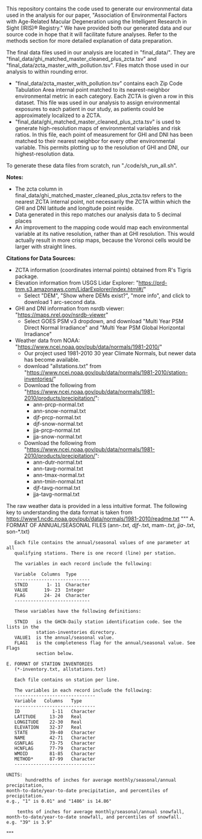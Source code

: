 This repository contains the code used to generate our environmental data used in the analysis for our paper, "Association of Environmental Factors with Age-Related Macular Degeneration using the Intelligent Research in Sight (IRIS)® Registry." We have provided both our generated data and our source code in hope that it will facilitate future analyses. Refer to the methods section for more detailed explanation of data preparation.

The final data files used in our analysis are located in "final_data/". They are "final_data/ghi_matched_master_cleaned_plus_zcta.tsv" and "final_data/zcta_master_with_pollution.tsv". Files match those used in our analysis to within rounding error. 

- "final_data/zcta_master_with_pollution.tsv" contains each Zip Code Tabulation Area internal point matched to its nearest-neighbor environmental metric in each category. Each ZCTA is given a row in this dataset. This file was used in our analysis to assign environmental exposures to each patient in our study, as patients could be approximately localized to a ZCTA.
- "final_data/ghi_matched_master_cleaned_plus_zcta.tsv" is used to generate high-resolution maps of environmental variables and risk ratios. In this file, each point of measurement for GHI and DNI has been matched to their nearest neighbor for every other environmental variable. This permits plotting up to the resolution of GHI and DNI, our highest-resolution data.

To generate these data files from scratch, run "./code/sh_run_all.sh".

__Notes:__
- The zcta column in final_data/ghi_matched_master_cleaned_plus_zcta.tsv refers to the nearest ZCTA internal point, not necessarily the ZCTA within which the GHI and DNI latitude and longitude point reside.
- Data generated in this repo matches our analysis data to 5 decimal places
- An improvement to the mapping code would map each environmental variable at its native resolution, rather than at GHI resolution. This would actually result in more crisp maps, because the Voronoi cells would be larger with straight lines.


__Citations for Data Sources:__
- ZCTA information (coordinates internal points) obtained from R's Tigris package.
- Elevation information from USGS Lidar Explorer: "https://prd-tnm.s3.amazonaws.com/LidarExplorer/index.html#/"
    - Select "DEM", "Show where DEMs exist?", "more info", and click to download 1 arc-second data.
- GHI and DNI information from nsrdb viewer: "https://maps.nrel.gov/nsrdb-viewer"
    - Select GOES PSM v3 dropdown, and download "Multi Year PSM Direct Normal Irradiance" and "Multi Year PSM Global Horizontal Irradiance"
- Weather data from NOAA: "https://www.ncei.noaa.gov/pub/data/normals/1981-2010/" 
    - Our project used 1981-2010 30 year Climate Normals, but newer data has become available.
    - download "allstations.txt" from "https://www.ncei.noaa.gov/pub/data/normals/1981-2010/station-inventories/"
    - Download the following from "https://www.ncei.noaa.gov/pub/data/normals/1981-2010/products/precipitation/": 
		- ann-prcp-normal.txt
		- ann-snow-normal.txt
		- djf-prcp-normal.txt
		- djf-snow-normal.txt
		- jja-prcp-normal.txt
		- jja-snow-normal.txt
    - Download the following from "https://www.ncei.noaa.gov/pub/data/normals/1981-2010/products/precipitation/": 
		- ann-dutr-normal.txt
		- ann-tavg-normal.txt
		- ann-tmax-normal.txt
		- ann-tmin-normal.txt
		- djf-tavg-normal.txt
		- jja-tavg-normal.txt


The raw weather data is provided in a less intuitive format.
The following key to understanding the data format is taken from
https://www1.ncdc.noaa.gov/pub/data/normals/1981-2010/readme.txt
"""
    A. FORMAT OF ANNUAL/SEASONAL FILES
       (ann-*.txt, djf-*.txt, mam-*.txt, jja-*.txt, son-*.txt)

       Each file contains the annual/seasonal values of one parameter at all
       qualifying stations. There is one record (line) per station.

       The variables in each record include the following:

       Variable  Columns  Type
       ----------------------------
       STNID       1- 11  Character
       VALUE      19- 23  Integer
       FLAG       24- 24  Character
       ----------------------------

       These variables have the following definitions:

       STNID   is the GHCN-Daily station identification code. See the lists in the
               station-inventories directory.
       VALUE1  is the annual/seasonal value.
       FLAG1   is the completeness flag for the annual/seasonal value. See Flags
               section below.

    E. FORMAT OF STATION INVENTORIES
       (*-inventory.txt, allstations.txt)

       Each file contains on station per line.

       The variables in each record include the following:
       ------------------------------
       Variable   Columns   Type
       ------------------------------
       ID            1-11   Character
       LATITUDE     13-20   Real
       LONGITUDE    22-30   Real
       ELEVATION    32-37   Real
       STATE        39-40   Character
       NAME         42-71   Character
       GSNFLAG      73-75   Character
       HCNFLAG      77-79   Character
       WMOID        81-85   Character
       METHOD*      87-99   Character
       ------------------------------

    UNITS:
           hundredths of inches for average monthly/seasonal/annual precipitation,
    month-to-date/year-to-date precipitation, and percentiles of precipitation.
    e.g., "1" is 0.01" and "1486" is 14.86"

        tenths of inches for average monthly/seasonal/annual snowfall,
    month-to-date/year-to-date snowfall, and percentiles of snowfall.
    e.g. "39" is 3.9"
"""
 
